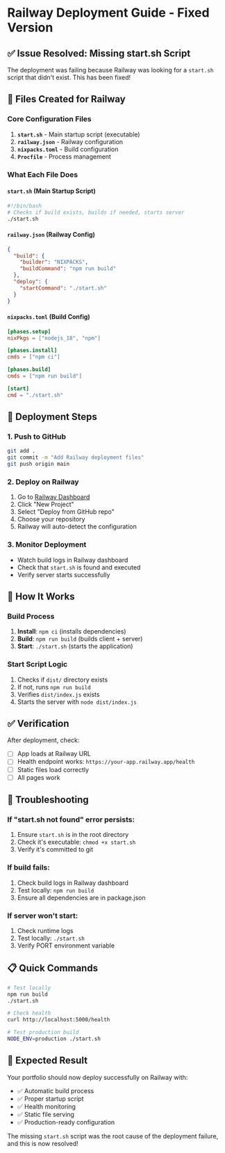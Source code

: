 # Railway Deployment Guide - Fixed Version

## ✅ Issue Resolved: Missing start.sh Script

The deployment was failing because Railway was looking for a `start.sh` script that didn't exist. This has been fixed!

## 📁 Files Created for Railway

### Core Configuration Files
1. **`start.sh`** - Main startup script (executable)
2. **`railway.json`** - Railway configuration
3. **`nixpacks.toml`** - Build configuration
4. **`Procfile`** - Process management

### What Each File Does

#### `start.sh` (Main Startup Script)
```bash
#!/bin/bash
# Checks if build exists, builds if needed, starts server
./start.sh
```

#### `railway.json` (Railway Config)
```json
{
  "build": {
    "builder": "NIXPACKS",
    "buildCommand": "npm run build"
  },
  "deploy": {
    "startCommand": "./start.sh"
  }
}
```

#### `nixpacks.toml` (Build Config)
```toml
[phases.setup]
nixPkgs = ["nodejs_18", "npm"]

[phases.install]
cmds = ["npm ci"]

[phases.build]
cmds = ["npm run build"]

[start]
cmd = "./start.sh"
```

## 🚀 Deployment Steps

### 1. Push to GitHub
```bash
git add .
git commit -m "Add Railway deployment files"
git push origin main
```

### 2. Deploy on Railway
1. Go to [Railway Dashboard](https://railway.app/dashboard)
2. Click "New Project"
3. Select "Deploy from GitHub repo"
4. Choose your repository
5. Railway will auto-detect the configuration

### 3. Monitor Deployment
- Watch build logs in Railway dashboard
- Check that `start.sh` is found and executed
- Verify server starts successfully

## 🔧 How It Works

### Build Process
1. **Install**: `npm ci` (installs dependencies)
2. **Build**: `npm run build` (builds client + server)
3. **Start**: `./start.sh` (starts the application)

### Start Script Logic
1. Checks if `dist/` directory exists
2. If not, runs `npm run build`
3. Verifies `dist/index.js` exists
4. Starts the server with `node dist/index.js`

## ✅ Verification

After deployment, check:
- [ ] App loads at Railway URL
- [ ] Health endpoint works: `https://your-app.railway.app/health`
- [ ] Static files load correctly
- [ ] All pages work

## 🐛 Troubleshooting

### If "start.sh not found" error persists:
1. Ensure `start.sh` is in the root directory
2. Check it's executable: `chmod +x start.sh`
3. Verify it's committed to git

### If build fails:
1. Check build logs in Railway dashboard
2. Test locally: `npm run build`
3. Ensure all dependencies are in package.json

### If server won't start:
1. Check runtime logs
2. Test locally: `./start.sh`
3. Verify PORT environment variable

## 📋 Quick Commands

```bash
# Test locally
npm run build
./start.sh

# Check health
curl http://localhost:5000/health

# Test production build
NODE_ENV=production ./start.sh
```

## 🎯 Expected Result

Your portfolio should now deploy successfully on Railway with:
- ✅ Automatic build process
- ✅ Proper startup script
- ✅ Health monitoring
- ✅ Static file serving
- ✅ Production-ready configuration

The missing `start.sh` script was the root cause of the deployment failure, and this is now resolved!
